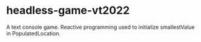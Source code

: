 # headless-game-vt2022
A text console game. Reactive programming used to initialize smallestValue in PopulatedLocation.
